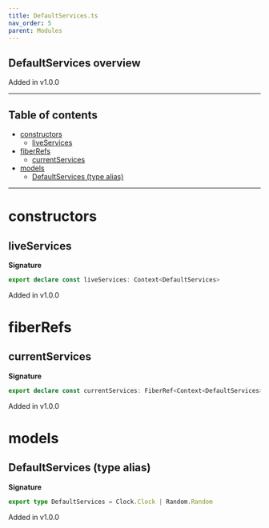 ```yaml
---
title: DefaultServices.ts
nav_order: 5
parent: Modules
---
```


## DefaultServices overview

Added in v1.0.0

---

<h2 class="text-delta">Table of contents</h2>

- [constructors](#constructors)
  - [liveServices](#liveservices)
- [fiberRefs](#fiberrefs)
  - [currentServices](#currentservices)
- [models](#models)
  - [DefaultServices (type alias)](#defaultservices-type-alias)

---

# constructors

## liveServices

**Signature**

```ts
export declare const liveServices: Context<DefaultServices>
```

Added in v1.0.0

# fiberRefs

## currentServices

**Signature**

```ts
export declare const currentServices: FiberRef<Context<DefaultServices>>
```

Added in v1.0.0

# models

## DefaultServices (type alias)

**Signature**

```ts
export type DefaultServices = Clock.Clock | Random.Random
```

Added in v1.0.0
